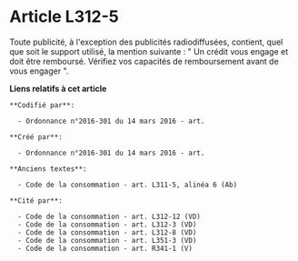 # Article L312-5

Toute publicité, à l'exception des publicités radiodiffusées, contient, quel que soit le support utilisé, la mention
suivante : " Un crédit vous engage et doit être remboursé. Vérifiez vos capacités de remboursement avant de vous engager ".

**Liens relatifs à cet article**

	**Codifié par**:

	  - Ordonnance n°2016-301 du 14 mars 2016 - art.

	**Créé par**:

	  - Ordonnance n°2016-301 du 14 mars 2016 - art.

	**Anciens textes**:

	  - Code de la consommation - art. L311-5, alinéa 6 (Ab)

	**Cité par**:

	  - Code de la consommation - art. L312-12 (VD)
	  - Code de la consommation - art. L312-3 (VD)
	  - Code de la consommation - art. L312-8 (VD)
	  - Code de la consommation - art. L351-3 (VD)
	  - Code de la consommation - art. R341-1 (V)
